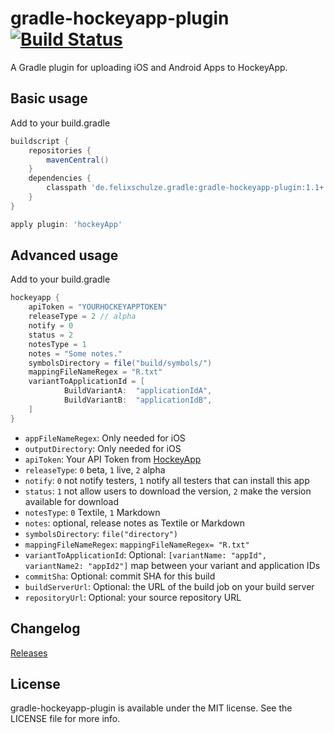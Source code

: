 # gradle-hockeyapp-plugin [![Build Status](https://travis-ci.org/x2on/gradle-hockeyapp-plugin.png)](https://travis-ci.org/x2on/gradle-hockeyapp-plugin)
A Gradle plugin for uploading iOS and Android Apps to HockeyApp. 

## Basic usage

Add to your build.gradle

```gradle
buildscript {
    repositories {
        mavenCentral()
    }
    dependencies {
        classpath 'de.felixschulze.gradle:gradle-hockeyapp-plugin:1.1+'
    }
}

apply plugin: 'hockeyApp'
```

## Advanced usage

Add to your build.gradle

```gradle
hockeyapp {
    apiToken = "YOURHOCKEYAPPTOKEN"
    releaseType = 2 // alpha
    notify = 0
    status = 2
    notesType = 1
    notes = "Some notes."
    symbolsDirectory = file("build/symbols/")
    mappingFileNameRegex = "R.txt"
    variantToApplicationId = [
            BuildVariantA:  "applicationIdA",
            BuildVariantB:  "applicationIdB",
    ]
}

```
* `appFileNameRegex`: Only needed for iOS
* `outputDirectory`: Only needed for iOS
* `apiToken`: Your API Token from [HockeyApp](http://hockeyapp.net/)
* `releaseType`: `0` beta, `1` live, `2` alpha
* `notify`: `0` not notify testers, `1` notify all testers that can install this app
* `status`: `1` not allow users to download the version, `2` make the version available for download
* `notesType`: `0` Textile, `1` Markdown
* `notes`: optional, release notes as Textile or Markdown
* `symbolsDirectory`: `file("directory")`
* `mappingFileNameRegex`:  `mappingFileNameRegex= "R.txt"`
* `variantToApplicationId`:  Optional: `[variantName: "appId", variantName2: "appId2"]` map between your variant and application IDs
* `commitSha`: Optional: commit SHA for this build
* `buildServerUrl`: Optional: the URL of the build job on your build server
* `repositoryUrl`: Optional: your source repository URL

## Changelog

[Releases](https://github.com/x2on/gradle-hockeyapp-plugin/releases)

## License

gradle-hockeyapp-plugin is available under the MIT license. See the LICENSE file for more info.
